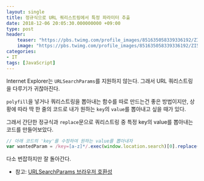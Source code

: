 ```yaml
---
layout: single
title: 정규식으로 URL 쿼리스트링에서 특정 파라미터 추출
date: 2018-12-06 20:05:30.000000000 +09:00
type: post
header:
    teaser: "https://pbs.twimg.com/profile_images/851635058339336192/ZI5FHI72_400x400.jpg"
    image: "https://pbs.twimg.com/profile_images/851635058339336192/ZI5FHI72_400x400.jpg"
categories:
- IT
tags: [JavaScript]
---
```


Internet Explorer는 `URLSearchParams`를 지원하지 않는다. 그래서 URL 쿼리스트링을 다루기가 귀찮아진다.

`polyfill`을 넣거나 쿼리스트링을 뽑아내는 함수를 따로 만드는건 좋은 방법이지만, 상황에 따라 딱 한 줄의 코드로 내가 원하는 `key`의 `value`를 뽑아내고 싶을 때가 있다.

그래서 간단한 정규식과 `replace`문으로 쿼리스트링 중 특정 key의 value를 뽑아내는 코드를 만들어보았다.

```javascript
// 아래 코드의 'key'를 수정하여 원하는 value를 뽑아내자
var wantedParam = /key=[a-z]*/.exec(window.location.search)[0].replace("&key=", "").replace("key=", "");
```

다소 번잡하지만 잘 돌아간다.

* 참고: [URLSearchParams 브라우저 호환성](https://developer.mozilla.org/ko/docs/Web/API/URLSearchParams#%EB%B8%8C%EB%9D%BC%EC%9A%B0%EC%A0%80_%ED%98%B8%ED%99%98%EC%84%B1)
